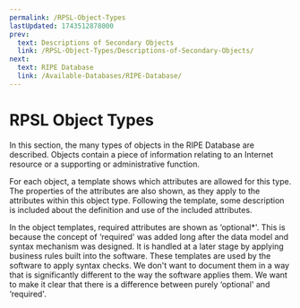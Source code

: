 ```yaml
---
permalink: /RPSL-Object-Types
lastUpdated: 1743512878000
prev:
  text: Descriptions of Secondary Objects
  link: /RPSL-Object-Types/Descriptions-of-Secondary-Objects/
next:
  text: RIPE Database
  link: /Available-Databases/RIPE-Database/
---
```


# RPSL Object Types

In this section, the many types of objects in the RIPE Database are described. Objects contain a piece of information relating to an Internet resource or a supporting or administrative function.

For each object, a template shows which attributes are allowed for this type. The properties of the attributes are also shown, as they apply to the attributes within this object type. Following the template, some description is included about the definition and use of the included attributes.


In the object templates, required attributes are shown as ‘optional*'. This is because the concept of ‘required' was added long after the data model and syntax mechanism was designed. It is handled at a later stage by applying business rules built into the software. These templates are used by the software to apply syntax checks. We don't want to document them in a way that is significantly different to the way the software applies them. We want to make it clear that there is a difference between purely ‘optional' and ‘required'.
